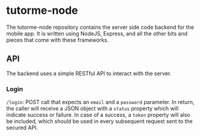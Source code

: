 tutorme-node
============

The tutorme-node repository contains the server side code backend for the mobile app. It is written using NodeJS, Express, and all the other bits and pieces that come with these frameworks.

## API
The backend uses a simple RESTful API to interact with the server.

### Login
`/login`: POST call that expects an `email` and a `password` parameter. In return, the caller will receive a JSON object with a `status` property which will indicate success or failure. In case of a success, a `token` property will also be included, which should be used in every subsequent request sent to the secured API.
